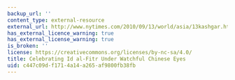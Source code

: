 ```yaml
---
backup_url: ''
content_type: external-resource
external_url: http://www.nytimes.com/2010/09/13/world/asia/13kashgar.html
has_external_licence_warning: true
has_external_license_warning: true
is_broken: ''
license: https://creativecommons.org/licenses/by-nc-sa/4.0/
title: Celebrating Id al-Fitr Under Watchful Chinese Eyes
uid: c447c09d-f171-4a14-a265-af9800fb38fb
---
```

